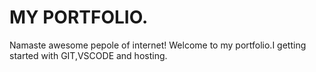 # MY PORTFOLIO.

Namaste awesome pepole of internet! Welcome to my portfolio.I getting started with GIT,VSCODE and hosting.